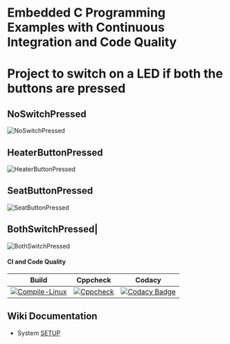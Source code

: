 # Embedded C Programming Examples with Continuous Integration and Code Quality

# Project to switch on a LED if both the buttons are pressed

## NoSwitchPressed

![NoSwitchPressed](https://github.com/Chandru-crypted/EmbeddedTrackActivity/blob/main/Act1/simulation/no_switch_pressed.png)

## HeaterButtonPressed

![HeaterButtonPressed](https://github.com/Chandru-crypted/EmbeddedTrackActivity/blob/main/Act1/simulation/heater_button_pressed.png)

## SeatButtonPressed

![SeatButtonPressed](https://github.com/Chandru-crypted/EmbeddedTrackActivity/blob/main/Act1/simulation/seat_button_pressed.png)

## BothSwitchPressed|

![BothSwitchPressed](https://github.com/Chandru-crypted/EmbeddedTrackActivity/blob/main/Act1/simulation/both_button.png)

#### CI and Code Quality

|Build|Cppcheck|Codacy|
|:--:|:--:|:--:|
|[![Compile-Linux](https://github.com/Bharathgopal/Emb-C/actions/workflows/Compile.yml/badge.svg)](https://github.com/Bharathgopal/Emb-C/actions/workflows/Compile.yml)|[![Cppcheck](https://github.com/Bharathgopal/Emb-C/actions/workflows/CodeQulaity.yml/badge.svg)](https://github.com/Bharathgopal/Emb-C/actions/workflows/CodeQulaity.yml)|[![Codacy Badge](https://app.codacy.com/project/badge/Grade/643b7ca2b2dc4daba1e700c216bb87d9)](https://www.codacy.com/gh/Bharathgopal/Emb-C/dashboard?utm_source=github.com&amp;utm_medium=referral&amp;utm_content=Bharathgopal/Emb-C&amp;utm_campaign=Badge_Grade)|

## Wiki Documentation
* System [SETUP](https://github.com/Bharathgopal/Emb-C/wiki)

